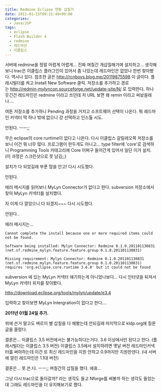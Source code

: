 ```yaml
---
title: Redmine Eclipse 연동 삽질기
date: 2011-01-15T09:21:49+09:00
categories:
  - Java/JSP
tags:
  - eclipse
  - Flash Builder 4
  - redmine
  - 레드마인
  - 이클립스
---
```

서버에 redmine을 정말 어렵게 어렵게... 진짜 며칠간 개삽질해가며 설치하고... 생각해보니 trac은 이클립스 플러그인이 있어서 좀 나았는데 레드마인은 없었나 한번 찾아봤다. 역시나 있다. 참조한 글은 <http://rcnboys.blog.me/20119875598> 이 글이다. 플래시빌더를 켜고 Install New Software 클릭. 저장소를 추가하고 경로는 <http://redmin-mylyncon.sourceforge.net/update-site/N/> 로 입력한다. 하나 웃긴건 레드마인은 redmine 이라고 쓰던데 저 URL 보면 왜 remin 이라고 써놨을래나....

여튼 저장소를 추가하니 Pending 과정을 거치고 소프트웨어 선택이 나온다. 뭐 레드마인 커넥터 딱 하나 밖에 없으니 걍 선택하고 인스톨 시도.

안된다. ㅡㅡ;;

무슨 eclipse의 core runtime이 없다고 나온다. 다시 이클립스 갈릴레오쪽 저장소를 보니 이건 뭐 너무 많다. 프로그램이 한두개도 아니고... type filter에 'core'로 검색하니 Programming Tools 카테고리에 Core 어쩌구 들어간게 있어서 일단 이거 설치. (이 과정은 스크린샷으로 못 남김;;)

설치가 다 되었길래 부푼 맘을 안고! 다시 시도했다.

안된다.

에러 메시지를 읽어보니 MyLyn Connector가 없다고 한다. subversion 저장소에서 찾아 MyLyn 커넥터를 설치했다.

자 이제 다 깔았으니 다 되겠지~~~ 다시 시도했다.

안된다..

에러 메시지는...
```
Cannot complete the install because one or more required items could not be found.

Software being installed: Mylyn Connector: Redmine 0.1.0.201101130831 (net.sf.redmine_mylyn.feature.feature.group 0.1.0.201101130831)

Missing requirement: Mylyn Connector: Redmine 0.1.0.201101130831 (net.sf.redmine_mylyn.feature.feature.group 0.1.0.201101130831) requires 'org.eclipse.core.runtime 3.6.0' but it could not be found
```

subversion 에 있는 MyLyn 커넥터 얘기하는게 아니었나보다... 다시 인터넷을 뒤져서 MyLyn 커넥터 위치를 찾아봤다.

<http://download.eclipse.org/tools/mylyn/update/e3.4>

입력하고 찾아보면 MyLyn Intergration이 없다고 한다....

**2011년 01월 24일 추가.**

위에 쓴거 말고도 벼르이 별 삽질을 다 해봤는데 안되길래 마지막으로 kldp.org에 질문글을 올렸다.

결론은... 이클립스 3.5 버전에서는 불가능하다는거다. 3.6 이상에서만 된다고 한다. (플래시빌더는 이클립스 3.5 버전) 이클립스 3.5에서 설치하려면 옛날 버전 레드마인커넥터를 써야하는데 이건 또 최신 레드마인을 지원 안하고 0.9까지만 지원한덴다. (내 서버에 깔린 레드마인은 1.1대 버전)

결론은... 못.쓴.다. ㅡㅡ;; 며칠간의 삽질을 했다. 에휴...

그냥 다시 trac으로 돌아갈까? 라는 생각도 들고 Nforge를 써볼까 하는 생각도 들었는데 그래도 레드마인을 더 유지해보기로 했다.
